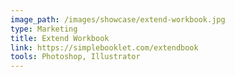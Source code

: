 ```yaml
---
image_path: /images/showcase/extend-workbook.jpg
type: Marketing
title: Extend Workbook
link: https://simplebooklet.com/extendbook
tools: Photoshop, Illustrator
---
```

